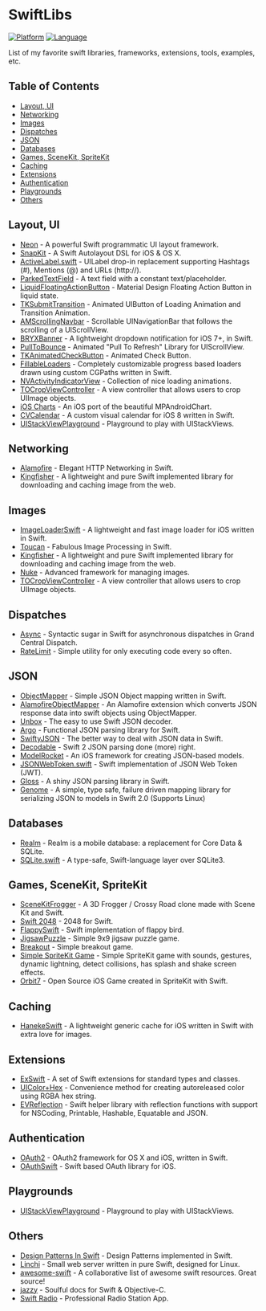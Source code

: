 # SwiftLibs

[![Platform](http://img.shields.io/badge/platform-ios-blue.svg?style=flat)](https://developer.apple.com/iphone/index.action)
[![Language](http://img.shields.io/badge/language-swift-brightgreen.svg?style=flat)](https://developer.apple.com/swift)

List of my favorite swift libraries, frameworks, extensions, tools, examples, etc.

## Table of Contents
* [Layout, UI](#layout-ui)
* [Networking](#networking)
* [Images](#images)
* [Dispatches](#dispatches)
* [JSON](#json)
* [Databases](#databases)
* [Games, SceneKit, SpriteKit](#games-scenekit-spritekit)
* [Caching](#caching)
* [Extensions](#extensions)
* [Authentication](#authentication)
* [Playgrounds](#playgrounds)
* [Others](#others)


## Layout, UI

* [Neon](https://github.com/mamaral/Neon) - A powerful Swift programmatic UI layout framework.
* [SnapKit](https://github.com/SnapKit/SnapKit) - A Swift Autolayout DSL for iOS & OS X.
* [ActiveLabel.swift](https://github.com/optonaut/ActiveLabel.swift) - UILabel drop-in replacement supporting Hashtags (#), Mentions (@) and URLs (http://).
* [ParkedTextField](https://github.com/gmertk/ParkedTextField) - A text field with a constant text/placeholder.
* [LiquidFloatingActionButton](https://github.com/yoavlt/LiquidFloatingActionButton) - Material Design Floating Action Button in liquid state.
* [TKSubmitTransition](https://github.com/entotsu/TKSubmitTransition) - Animated UIButton of Loading Animation and Transition Animation.
* [AMScrollingNavbar](https://github.com/andreamazz/AMScrollingNavbar) - Scrollable UINavigationBar that follows the scrolling of a UIScrollView.
* [BRYXBanner](https://github.com/bryx-inc/BRYXBanner) - A lightweight dropdown notification for iOS 7+, in Swift.
* [PullToBounce](https://github.com/entotsu/PullToBounce) - Animated "Pull To Refresh" Library for UIScrollView.
* [TKAnimatedCheckButton](https://github.com/entotsu/TKAnimatedCheckButton) - Animated Check Button.
* [FillableLoaders](https://github.com/poolqf/FillableLoaders) - Completely customizable progress based loaders drawn using custom CGPaths written in Swift.
* [NVActivityIndicatorView](https://github.com/ninjaprox/NVActivityIndicatorView) - Collection of nice loading animations.
* [TOCropViewController](https://github.com/TimOliver/TOCropViewController) - A view controller that allows users to crop UIImage objects.
* [iOS Charts](https://github.com/danielgindi/ios-charts) - An iOS port of the beautiful MPAndroidChart.
* [CVCalendar](https://github.com/Mozharovsky/CVCalendar) - A custom visual calendar for iOS 8 written in Swift.
* [UIStackViewPlayground](https://github.com/dasdom/UIStackViewPlayground) - Playground to play with UIStackViews.

## Networking

* [Alamofire](https://github.com/Alamofire/Alamofire) - Elegant HTTP Networking in Swift.
* [Kingfisher](https://github.com/onevcat/Kingfisher) - A lightweight and pure Swift implemented library for downloading and caching image from the web.

## Images

* [ImageLoaderSwift](https://github.com/hirohisa/ImageLoaderSwift) - A lightweight and fast image loader for iOS written in Swift.
* [Toucan](https://github.com/gavinbunney/Toucan) - Fabulous Image Processing in Swift.
* [Kingfisher](https://github.com/onevcat/Kingfisher) - A lightweight and pure Swift implemented library for downloading and caching image from the web.
* [Nuke](https://github.com/kean/Nuke) - Advanced framework for managing images.
* [TOCropViewController](https://github.com/TimOliver/TOCropViewController) - A view controller that allows users to crop UIImage objects.

## Dispatches

* [Async](https://github.com/duemunk/Async) - Syntactic sugar in Swift for asynchronous dispatches in Grand Central Dispatch.
* [RateLimit](https://github.com/soffes/RateLimit) - Simple utility for only executing code every so often.

## JSON

* [ObjectMapper](https://github.com/Hearst-DD/ObjectMapper) - Simple JSON Object mapping written in Swift.
* [AlamofireObjectMapper](https://github.com/tristanhimmelman/AlamofireObjectMapper) - An Alamofire extension which converts JSON response data into swift objects using ObjectMapper.
* [Unbox](https://github.com/JohnSundell/Unbox) - The easy to use Swift JSON decoder.
* [Argo](https://github.com/thoughtbot/Argo) - Functional JSON parsing library for Swift.
* [SwiftyJSON](https://github.com/SwiftyJSON/SwiftyJSON) - The better way to deal with JSON data in Swift.
* [Decodable](https://github.com/Anviking/Decodable) - Swift 2 JSON parsing done (more) right.
* [ModelRocket](https://github.com/ovenbits/ModelRocket) - An iOS framework for creating JSON-based models.
* [JSONWebToken.swift](https://github.com/kylef/JSONWebToken.swift) - Swift implementation of JSON Web Token (JWT).
* [Gloss](https://github.com/hkellaway/Gloss) - A shiny JSON parsing library in Swift.
* [Genome](https://github.com/LoganWright/Genome) - A simple, type safe, failure driven mapping library for serializing JSON to models in Swift 2.0 (Supports Linux)

## Databases

* [Realm](https://github.com/realm/realm-cocoa) - Realm is a mobile database: a replacement for Core Data & SQLite.
* [SQLite.swift](https://github.com/stephencelis/SQLite.swift) - A type-safe, Swift-language layer over SQLite3.

## Games, SceneKit, SpriteKit

* [SceneKitFrogger](https://github.com/devindazzle/SceneKitFrogger) - A 3D Frogger / Crossy Road clone made with Scene Kit and Swift.
* [Swift 2048](https://github.com/austinzheng/swift-2048) - 2048 for Swift.
* [FlappySwift](https://github.com/fullstackio/FlappySwift) - Swift implementation of flappy bird.
* [JigsawPuzzle](https://github.com/nealCeffrey/JigsawPuzzle) - Simple 9x9 jigsaw puzzle game.
* [Breakout](https://github.com/nealCeffrey/Breakout) - Simple breakout game.
* [Simple SpriteKit Game](https://github.com/mihailt/simple-sprite-kit-game) - Simple SpriteKit game with sounds, gestures, dynamic lightning, detect collisions, has splash and shake screen effects.
* [Orbit7](https://github.com/Mav3r1ck/Orbit7) - Open Source iOS Game created in SpriteKit with Swift.

## Caching

* [HanekeSwift](https://github.com/Haneke/HanekeSwift) - A lightweight generic cache for iOS written in Swift with extra love for images.

## Extensions

* [ExSwift](https://github.com/pNre/ExSwift) - A set of Swift extensions for standard types and classes.
* [UIColor+Hex](https://github.com/yeahdongcn/UIColor-Hex-Swift) - Convenience method for creating autoreleased color using RGBA hex string.
* [EVReflection](https://github.com/evermeer/EVReflection) - Swift helper library with reflection functions with support for NSCoding, Printable, Hashable, Equatable and JSON.

## Authentication

* [OAuth2](https://github.com/p2/OAuth2) - OAuth2 framework for OS X and iOS, written in Swift.
* [OAuthSwift](https://github.com/dongri/OAuthSwift) - Swift based OAuth library for iOS.

## Playgrounds

* [UIStackViewPlayground](https://github.com/dasdom/UIStackViewPlayground) - Playground to play with UIStackViews.

## Others

* [Design Patterns In Swift](https://github.com/ochococo/Design-Patterns-In-Swift) - Design Patterns implemented in Swift.
* [Linchi](https://github.com/loiclec/Linchi) - Small web server written in pure Swift, designed for Linux.
* [awesome-swift](https://github.com/matteocrippa/awesome-swift) - A collaborative list of awesome swift resources. Great source!
* [jazzy](https://github.com/realm/jazzy) - Soulful docs for Swift & Objective-C.
* [Swift Radio](https://github.com/swiftcodex/Swift-Radio-Pro) - Professional Radio Station App.
